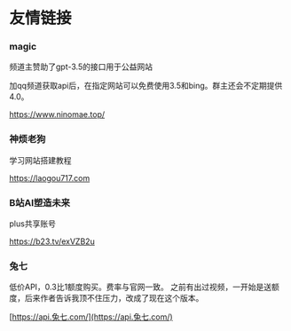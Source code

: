 # 友情链接

### magic

频道主赞助了gpt-3.5的接口用于公益网站

加qq频道获取api后，在指定网站可以免费使用3.5和bing。群主还会不定期提供4.0。

https://www.ninomae.top/

### 神烦老狗

学习网站搭建教程

https://laogou717.com

### B站AI塑造未来

plus共享账号

https://b23.tv/exVZB2u

### 兔七

低价API，0.3比1额度购买。费率与官网一致。 之前有出过视频，一开始是送额度，后来作者告诉我顶不住压力，改成了现在这个版本。

[https://api.兔七.com/](https://api.兔七.com/)
